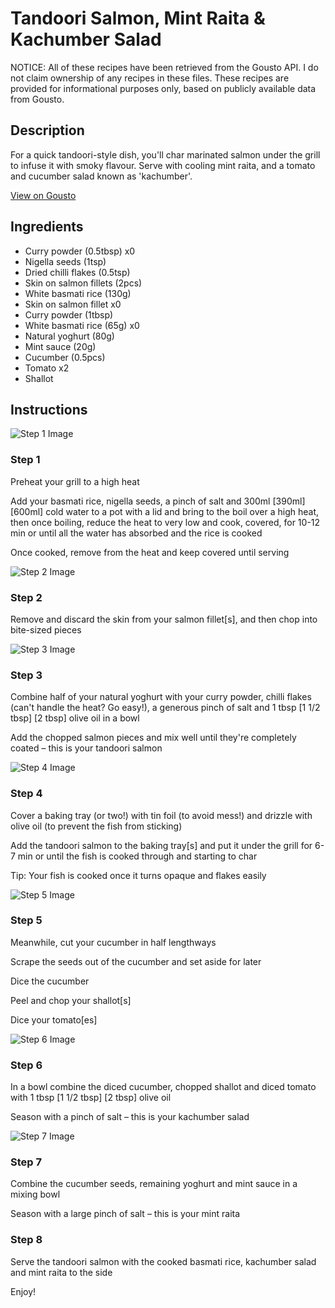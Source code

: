 # Tandoori Salmon, Mint Raita & Kachumber Salad

NOTICE: All of these recipes have been retrieved from the Gousto API. I do not claim ownership of any recipes in these files. These recipes are provided for informational purposes only, based on publicly available data from Gousto.

## Description

For a quick tandoori-style dish, you'll char marinated salmon under the grill to infuse it with smoky flavour. Serve with cooling mint raita, and a tomato and cucumber salad known as 'kachumber'.

[View on Gousto](https://www.gousto.co.uk/recipes/cookbook/tandoori-salmon-mint-raita-kachumber-salad)

## Ingredients

- Curry powder (0.5tbsp) x0
- Nigella seeds (1tsp)
- Dried chilli flakes (0.5tsp)
- Skin on salmon fillets (2pcs)
- White basmati rice (130g)
- Skin on salmon fillet x0
- Curry powder (1tbsp)
- White basmati rice (65g) x0
- Natural yoghurt (80g)
- Mint sauce (20g)
- Cucumber (0.5pcs)
- Tomato x2
- Shallot

## Instructions

![Step 1 Image](https://production-media.gousto.co.uk/cms/recipe-step-image/step-1-1723467140837-x200.jpg)

### Step 1

Preheat your grill to a high heat

Add your basmati rice, nigella seeds, a pinch of salt and 300ml <span class="text-purple">[390ml]</span><span class="text-danger"> [600ml] </span>cold water to a pot with a lid and bring to the boil over a high heat, then once boiling, reduce the heat to very low and cook, covered, for 10-12 min or until all the water has absorbed and the rice is cooked

Once cooked, remove from the heat and keep covered until serving

![Step 2 Image](https://production-media.gousto.co.uk/cms/recipe-step-image/step-2-1723467144395-x200.jpg)

### Step 2

Remove and discard the skin from your salmon fillet[s], and then chop into bite-sized pieces

![Step 3 Image](https://production-media.gousto.co.uk/cms/recipe-step-image/step-3-1723467148590-x200.jpg)

### Step 3

Combine half of your natural yoghurt with your curry powder, chilli flakes (can't handle the heat? Go easy!), a generous pinch of salt and 1 tbsp <span class="text-purple">[1 1/2 tbsp]</span> <span class="text-danger">[2 tbsp]</span> olive oil in a bowl

Add the chopped salmon pieces and mix well until they're completely coated – this is your tandoori salmon

![Step 4 Image](https://production-media.gousto.co.uk/cms/recipe-step-image/step-4-1723467152848-x200.jpg)

### Step 4

Cover a baking tray (or two!) with tin foil (to avoid mess!) and drizzle with olive oil (to prevent the fish from sticking)

Add the tandoori salmon to the baking tray[s] and put it under the grill for 6-7 min or until the fish is cooked through and starting to char

Tip: Your fish is cooked once it turns opaque and flakes easily

![Step 5 Image](https://production-media.gousto.co.uk/cms/recipe-step-image/step-5-1723467157002-x200.jpg)

### Step 5

Meanwhile, cut your cucumber in half lengthways

Scrape the seeds out of the cucumber and set aside for later

Dice the cucumber

Peel and chop your shallot[s]

Dice your tomato[es]

![Step 6 Image](https://production-media.gousto.co.uk/cms/recipe-step-image/step-6-1723467161031-x200.jpg)

### Step 6

In a bowl combine the diced cucumber, chopped shallot and diced tomato with 1 tbsp <span class="text-purple">[1 1/2 tbsp]</span> <span class="text-danger">[2 tbsp]</span> olive oil

Season with a pinch of salt – this is your kachumber salad

![Step 7 Image](https://production-media.gousto.co.uk/cms/recipe-step-image/step-7-1723467166485-x200.jpg)

### Step 7

Combine the cucumber seeds, remaining yoghurt and mint sauce in a mixing bowl

Season with a large pinch of salt – this is your mint raita

### Step 8

Serve the tandoori salmon with the cooked basmati rice, kachumber salad and mint raita to the side

Enjoy!

